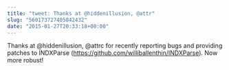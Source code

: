 ```yaml
---
title: "tweet: Thanks at @hiddenillusion, @attr"
slug: "560173727405842432"
date: "2015-01-27T20:33:18+00:00"
---
```

Thanks at @hiddenillusion, @attrc for recently reporting bugs and providing patches to INDXParse (https://github.com/williballenthin/INDXParse). Now more robust!